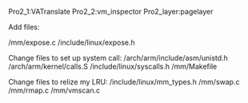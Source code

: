 Pro2_1:VATranslate
Pro2_2:vm_inspector
Pro2_layer:pagelayer


Add files:

/mm/expose.c
/include/linux/expose.h

Change files to set up system call:
/arch/arm/include/asm/unistd.h
/arch/arm/kernel/calls.S
/include/linux/syscalls.h
/mm/Makefile

Change files to relize my LRU:
/include/linux/mm_types.h
/mm/swap.c
/mm/rmap.c
/mm/vmscan.c

